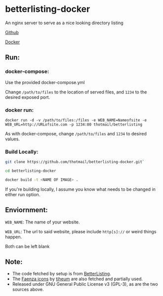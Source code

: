 # betterlisting-docker
An nginx server to serve as a nice looking directory listing

[Github](https://github.thotmail.ca/betterlisting-docker)

[Docker](https://hub.docker.com/repository/docker/thotmail/betterlisting)

## Run:
### docker-compose:
Use the provided docker-compose.yml

Change `/path/to/files` to the location of served files, and `1234` to the desired exposed port.

### docker run:
`docker run -d -v /path/to/files:/files -e WEB_NAME=Nameofsite -e WEB_URL=http://URLofsite.com -p 1234:80 thotmail/betterlisting`

As with docker-compose, change `/path/to/files` and `1234` to desired values.

### Build Locally:
 ```bash
 git clone https://github.com/thotmail/betterlisting-docker.git`

 cd betterlisting-docker

 docker build -t <NAME OF IMAGE> .
```
If you\'re building locally, I assume you know what needs to be changed in either run option.

## Enviornment:

`WEB_NAME`: The name of your website.

`WEB_URL`: The url to said website, please include `http[s]://` or weird things happen.

Both can be left blank


## Note:

- The code fetched by setup is from [BetterListing](https://gitlab.com/devCoster/BetterListing).
- The [Faenza icons](http://tiheum.deviantart.com/art/Faenza-Icons-173323228) by [tiheum](http://tiheum.deviantart.com/) are also fetched and partially used.
- Released under GNU General Public License v3 (GPL-3), as are the two sources above.

